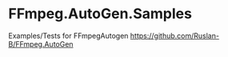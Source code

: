 # FFmpeg.AutoGen.Samples
Examples/Tests for FFmpegAutogen https://github.com/Ruslan-B/FFmpeg.AutoGen
